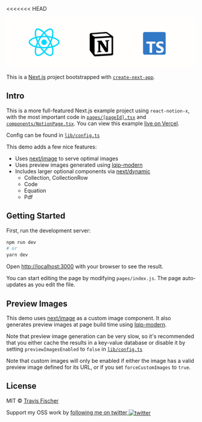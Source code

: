 <<<<<<< HEAD
<p align="center">
  <img alt="React Notion X" src="https://raw.githubusercontent.com/NotionX/react-notion-x/master/media/notion-ts.png" width="689">
</p>

This is a [Next.js](https://nextjs.org/) project bootstrapped with [`create-next-app`](https://github.com/vercel/next.js/tree/canary/packages/create-next-app).

## Intro

This is a more full-featured Next.js example project using `react-notion-x`, with the most important code in [`pages/[pageId].tsx`](./examples/full/pages/%5BpageId%5D.tsx) and [`components/NotionPage.tsx`](./components/NotionPage.tsx). You can view this example [live on Vercel](https://react-notion-x-demo.transitivebullsh.it).

Config can be found in [`lib/config.ts`](./lib/config.ts)

This demo adds a few nice features:

- Uses [next/image](https://nextjs.org/docs/api-reference/next/image) to serve optimal images
- Uses preview images generated using [lqip-modern](https://github.com/transitive-bullshit/lqip-modern)
- Includes larger optional components via [next/dynamic](https://nextjs.org/docs/advanced-features/dynamic-import)
  - Collection, CollectionRow
  - Code
  - Equation
  - Pdf

## Getting Started

First, run the development server:

```bash
npm run dev
# or
yarn dev
```

Open [http://localhost:3000](http://localhost:3000) with your browser to see the result.

You can start editing the page by modifying `pages/index.js`. The page auto-updates as you edit the file.

## Preview Images

This demo uses [next/image](https://nextjs.org/docs/api-reference/next/image) as a custom image component. It also generates preview images at page build time using [lqip-modern](https://github.com/transitive-bullshit/lqip-modern).

Note that preview image generation can be very slow, so it's recommended that you either cache the results in a key-value database or disable it by setting `previewImagesEnabled` to `false` in [`lib/config.ts`](./lib/config.ts)

Note that custom images will only be enabled if either the image has a valid preview image defined for its URL, or if you set `forceCustomImages` to `true`.

## License

MIT © [Travis Fischer](https://transitivebullsh.it)

Support my OSS work by <a href="https://twitter.com/transitive_bs">following me on twitter <img src="https://storage.googleapis.com/saasify-assets/twitter-logo.svg" alt="twitter" height="24px" align="center"></a>
